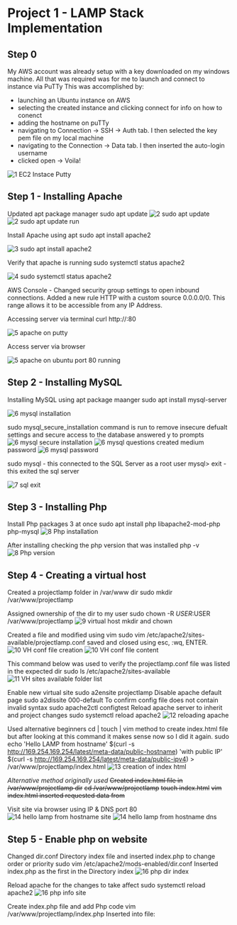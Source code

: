 # Project 1 - LAMP Stack Implementation

## Step 0 
 My AWS account was already setup with a key downloaded on my windows machine.
 All that was required was for me to launch and connect to instance via PuTTy
 This was accomplished by:
 - launching an Ubuntu instance on AWS
 - selecting the created instance and clicking connect for info on how to conenct
 - adding the hostname on puTTy
 - navigating to Connection -> SSH -> Auth tab. I then selected the key pem file on my local machine
 - navigating to the Connection -> Data tab. I then inserted the auto-login username
 - clicked open -> Voila!

![1 EC2 Instace Putty ](https://user-images.githubusercontent.com/80431204/129098766-43a206da-eb43-4835-8c64-a938df50c373.png)

## Step 1 - Installing Apache 
Updated apt package manager
sudo apt update 
![2 sudo apt update](https://user-images.githubusercontent.com/80431204/129099160-2cd2b3fb-db29-4610-8c46-0fbd2154de9a.png)
![2 sudo apt update run](https://user-images.githubusercontent.com/80431204/129099239-af45446f-45af-454e-8138-7f14d3a42b5f.png)

Install Apache using apt
sudo apt install apache2

![3 sudo apt install apache2](https://user-images.githubusercontent.com/80431204/129099288-3a01e72c-640e-4bc3-89d3-6aaa3b0c600f.png)

Verify that apache is running
sudo systemctl status apache2 

![4 sudo systemctl status apache2](https://user-images.githubusercontent.com/80431204/129099386-4a7def3c-7cf9-4264-ab59-86737f37a503.png)

AWS Console - Changed security group settings to open inbound connections. Added a new rule HTTP with a custom source 0.0.0.0/0.
This range allows it to be accessible from any IP Address.

Accessing server via terminal
curl http://<ipaddress>:80

![5 apache on putty](https://user-images.githubusercontent.com/80431204/129099862-1765c72b-a095-4f06-b8ac-1747acac5a99.png)

Access server via browser

![5 apache on ubuntu port 80 running](https://user-images.githubusercontent.com/80431204/129099929-377c8063-30d8-4acd-b168-635408f1cd8a.png)

## Step 2 - Installing MySQL

Installing MySQL using apt package maanger
sudo apt install mysql-server

![6 mysql installation](https://user-images.githubusercontent.com/80431204/129099990-37b27c79-37f9-4299-ab33-f87d22eaf8e6.png)


sudo mysql_secure_installation command is run to remove insecure defualt settings and secure access to the database
answered y to prompts
![6 mysql secure installation](https://user-images.githubusercontent.com/80431204/129100442-14896719-247d-4c1a-b856-095935f4d642.png)
![6 mysql questions](https://user-images.githubusercontent.com/80431204/129100225-ef4c415f-5248-4493-b11c-5be401a01147.png)
created medium password
![6 mysql password](https://user-images.githubusercontent.com/80431204/129100185-e33b5d5a-54b8-448a-8c3a-7f0c740d5446.png)

sudo mysql - this connected to the SQL Server as a root user
mysql> exit - this exited the sql server

![7 sql exit](https://user-images.githubusercontent.com/80431204/129100535-0b237e54-81d0-41c0-8eb1-d69ed46cd0b5.png)

## Step 3 - Installing Php

Install Php packages 3 at once
sudo apt install php libapache2-mod-php php-mysql
![8 Php installation](https://user-images.githubusercontent.com/80431204/129100646-fc6591ef-680c-4ea7-8e8a-3dbd91ffca99.png)


After installing checking the php version that was installed
php -v
![8 Php version](https://user-images.githubusercontent.com/80431204/129100707-51998208-664c-448b-bed4-edc154c4cc1c.png)

## Step 4 - Creating a virtual host 

Created a projectlamp folder in /var/www dir
sudo mkdir /var/www/projectlamp

Assigned ownership of the dir to my user
sudo chown -R $USER:$USER /var/www/projectlamp
![9 virtual host mkdir and chown](https://user-images.githubusercontent.com/80431204/129100785-cdf3cf72-20c7-49f0-9844-44111afa72f5.png)

Created a file and modified using vim
sudo vim /etc/apache2/sites-available/projectlamp.conf
saved and closed using esc, :wq, ENTER.
![10 VH conf file creation](https://user-images.githubusercontent.com/80431204/129101051-03fee618-3394-42f1-9bb6-e8b637bb0a0c.png)
![10 VH conf file content](https://user-images.githubusercontent.com/80431204/129101153-859e9f12-09d8-4a56-a10e-964eb6f8db14.png)

This command below was used to verify the projectlamp.conf file was listed in the expected dir
sudo ls /etc/apache2/sites-available
![11 VH sites available folder list](https://user-images.githubusercontent.com/80431204/129101233-2d496f58-5f22-4d4f-920f-125d159411a3.png)

Enable new virtual site
sudo a2ensite projectlamp
Disable apache default page
sudo a2dissite 000-default
To confirm config file does not contain invalid syntax
sudo apache2ctl configtest
Reload apache server to inherit and project changes
sudo systemctl reload apache2
![12 reloading apache](https://user-images.githubusercontent.com/80431204/129101339-3d902af8-3e0f-4be3-8ecf-3f6bd9bdbdbb.png)

Used alternative beginners cd | touch | vim method to create index.html file but after looking at this command it makes sense now so I did it again.
sudo echo 'Hello LAMP from hostname' $(curl -s http://169.254.169.254/latest/meta-data/public-hostname) 'with public IP' $(curl -s 
http://169.254.169.254/latest/meta-data/public-ipv4) > /var/www/projectlamp/index.html
![13 creation of index html](https://user-images.githubusercontent.com/80431204/129101549-84b6aee7-1c94-45cb-925d-616c9028c2e7.png)

*Alternative method originally used*
~~Created index.html file in /var/www/projectlamp dir~~
~~cd /var/www/projectlamp~~
~~touch index.html~~
~~vim index.html inserted requested data from~~


Visit site via browser using IP & DNS port 80
![14 hello lamp from hostname site](https://user-images.githubusercontent.com/80431204/129101950-c118f182-9ad9-4e6c-9017-6e5f4dcbd76e.png)
![14 hello lamp from hostname dns](https://user-images.githubusercontent.com/80431204/129101907-332df048-0b08-45d9-a9cd-452e9fc882f3.png)


## Step 5 - Enable php on website

Changed dir.conf Directory index file and inserted index.php to change order or priority
sudo vim /etc/apache2/mods-enabled/dir.conf
Inserted index.php as the first in the Directory index
![16 php dir index](https://user-images.githubusercontent.com/80431204/129102418-184dc541-d58e-404a-9d0a-4adecf238f0a.png)

Reload apache for the changes to take affect
sudo systemctl reload apache2
![16 php info site](https://user-images.githubusercontent.com/80431204/129102591-70bd7b8c-fa81-4326-99db-a6a262eb9dbc.png)

Create index.php file and add Php code
vim /var/www/projectlamp/index.php
Inserted into file:
<?php
phpinfo();
![16 php info terminal](https://user-images.githubusercontent.com/80431204/129102509-e336e748-4ae8-4ace-8bc0-08aa81e53ccb.png)

Remove index.php code as instructed
sudo rm /var/www/projectlamp/index.php
![16 php rm php file](https://user-images.githubusercontent.com/80431204/129102555-c55892b9-896c-4dbb-a9cd-4ea89d51ec79.png)

# Questions
Is yum pacakage manager used in Ubuntu or just CentOS?
